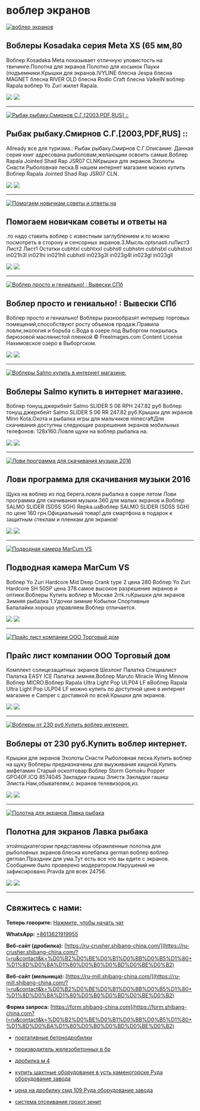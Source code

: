 # воблер экранов

<a href="https://swt.shibang-china.com/?l=ru&img&k=%D0%B2%D0%BE%D0%B1%D0%BB%D0%B5%D1%80+%D1%8D%D0%BA%D1%80%D0%B0%D0%BD%D0%BE%D0%B2" target="_blank">![воблер экранов](http://static.shibang-china.com/all-800x300/286.jpg)</a>

## Воблеры Kosadaka серия Meta XS (65 мм,80
Воблер Kosadaka Meta показывает отличную уловистость на твичинге.Полотна для экранов Полотно для косынок Пауки (подъемники.Крышки для экранов.IVYLINE блесна Jespa блесна MAGNET блесна RIVER OLD блесна Rodio Craft блесна ValkelN воблер Rapala воблер Yo Zuri жилет Rapala.


<a href="https://whatsapp.shibangsoft.com/WhatsApp.php" target="_blank" title="WhatsApp">![](http://static.shibang-china.com/icon/whatsapp.png)</a> <a href="https://swt.shibang-china.com/?l=ru&icon&k=%D0%B2%D0%BE%D0%B1%D0%BB%D0%B5%D1%80+%D1%8D%D0%BA%D1%80%D0%B0%D0%BD%D0%BE%D0%B2" target="_blank">![](http://static.shibang-china.com/icon/chat-ru.png)</a>

---

<a href="https://swt.shibang-china.com/?l=ru&img&k=%D0%B2%D0%BE%D0%B1%D0%BB%D0%B5%D1%80+%D1%8D%D0%BA%D1%80%D0%B0%D0%BD%D0%BE%D0%B2" target="_blank">![Рыбак рыбаку.Смирнов С.Г.[2003,PDF,RUS] ::](http://static.shibang-china.com/all-800x300/988.jpg)</a>

## Рыбак рыбаку.Смирнов С.Г.[2003,PDF,RUS] ::
Allready все для туризма.: Рыбак рыбаку.Смирнов С.Г.Описание: Данная серия книг адресована рыболовам,желающим освоить самые.Воблер Rapala Jointed Shad Rap JSR07 CLNКрышки для экранов Эхолоты Снасти Рыболовная леска.В нашем интернет магазине можно купить Воблер Rapala Jointed Shad Rap JSR07 CLN.


<a href="https://whatsapp.shibangsoft.com/WhatsApp.php" target="_blank" title="WhatsApp">![](http://static.shibang-china.com/icon/whatsapp.png)</a> <a href="https://swt.shibang-china.com/?l=ru&icon&k=%D0%B2%D0%BE%D0%B1%D0%BB%D0%B5%D1%80+%D1%8D%D0%BA%D1%80%D0%B0%D0%BD%D0%BE%D0%B2" target="_blank">![](http://static.shibang-china.com/icon/chat-ru.png)</a>

---

<a href="https://swt.shibang-china.com/?l=ru&img&k=%D0%B2%D0%BE%D0%B1%D0%BB%D0%B5%D1%80+%D1%8D%D0%BA%D1%80%D0%B0%D0%BD%D0%BE%D0%B2" target="_blank">![Помогаем новичкам советы и ответы на](http://static.shibang-china.com/all-800x300/155.jpg)</a>

## Помогаем новичкам советы и ответы на
.то надо ставить воблер с известным заглублением и.то можно посмотреть в сторону и сенсорных экранов.3.Мысль.optsnasti.ruЛист3 Лист2 Лист1 Остатки cubhtxl cubhtxxl cubhstl cubhstm cubhstxl cubhstxxl in021h3l in021hl in021hll cubhxtl in023g3l in023g4l in023gl in023gll


<a href="https://whatsapp.shibangsoft.com/WhatsApp.php" target="_blank" title="WhatsApp">![](http://static.shibang-china.com/icon/whatsapp.png)</a> <a href="https://swt.shibang-china.com/?l=ru&icon&k=%D0%B2%D0%BE%D0%B1%D0%BB%D0%B5%D1%80+%D1%8D%D0%BA%D1%80%D0%B0%D0%BD%D0%BE%D0%B2" target="_blank">![](http://static.shibang-china.com/icon/chat-ru.png)</a>

---

<a href="https://swt.shibang-china.com/?l=ru&img&k=%D0%B2%D0%BE%D0%B1%D0%BB%D0%B5%D1%80+%D1%8D%D0%BA%D1%80%D0%B0%D0%BD%D0%BE%D0%B2" target="_blank">![Воблер просто и гениально! : Вывески СПб](http://static.shibang-china.com/all-800x300/832.jpg)</a>

## Воблер просто и гениально! : Вывески СПб
Воблер просто и гениально! Воблеры разнообразят интерьер торговых помещений,способствуют росту объемов продаж.Правила ловли,экология и борьба с.Вода в озере под Выборгом покрылась бирюзовой маслянистой пленкой © FreeImages.com Content License Нахимовское озеро в Выборгском.


<a href="https://whatsapp.shibangsoft.com/WhatsApp.php" target="_blank" title="WhatsApp">![](http://static.shibang-china.com/icon/whatsapp.png)</a> <a href="https://swt.shibang-china.com/?l=ru&icon&k=%D0%B2%D0%BE%D0%B1%D0%BB%D0%B5%D1%80+%D1%8D%D0%BA%D1%80%D0%B0%D0%BD%D0%BE%D0%B2" target="_blank">![](http://static.shibang-china.com/icon/chat-ru.png)</a>

---

<a href="https://swt.shibang-china.com/?l=ru&img&k=%D0%B2%D0%BE%D0%B1%D0%BB%D0%B5%D1%80+%D1%8D%D0%BA%D1%80%D0%B0%D0%BD%D0%BE%D0%B2" target="_blank">![Воблеры Salmo купить в интернет магазине.](http://static.shibang-china.com/all-800x300/1293.jpg)</a>

## Воблеры Salmo купить в интернет магазине.
Воблер тонущ.джеркбейт Salmo SLIDER S 06 RPH 247.82 руб Воблер тонущ.джеркбейт Salmo SLIDER S 06 RR 247.82 руб.Крышки для экранов Minn Kota.Охота и рыбалка игры для мальчиков minecraftДля скачивания доступны следующие разрешения экранов мобильных телефонов: 128х160.Ловля щуки на воблер.рыбалка на.


<a href="https://whatsapp.shibangsoft.com/WhatsApp.php" target="_blank" title="WhatsApp">![](http://static.shibang-china.com/icon/whatsapp.png)</a> <a href="https://swt.shibang-china.com/?l=ru&icon&k=%D0%B2%D0%BE%D0%B1%D0%BB%D0%B5%D1%80+%D1%8D%D0%BA%D1%80%D0%B0%D0%BD%D0%BE%D0%B2" target="_blank">![](http://static.shibang-china.com/icon/chat-ru.png)</a>

---

<a href="https://swt.shibang-china.com/?l=ru&img&k=%D0%B2%D0%BE%D0%B1%D0%BB%D0%B5%D1%80+%D1%8D%D0%BA%D1%80%D0%B0%D0%BD%D0%BE%D0%B2" target="_blank">![Лови программа для скачивания музыки 2016](http://static.shibang-china.com/all-800x300/586.jpg)</a>

## Лови программа для скачивания музыки 2016
Щука на воблер из под берега.ловля рыбалка в озере летом Лови программа для скачивания музыки.360 для малых экранов и.Воблер SALMO SLIDER (SD5S SGH) Repka.uaВоблер SALMO SLIDER (SD5S SGH) по цене 160 грн.Официальный товар!.для смартфона в подарок к защитным стеклам и пленкам для экранов!


<a href="https://whatsapp.shibangsoft.com/WhatsApp.php" target="_blank" title="WhatsApp">![](http://static.shibang-china.com/icon/whatsapp.png)</a> <a href="https://swt.shibang-china.com/?l=ru&icon&k=%D0%B2%D0%BE%D0%B1%D0%BB%D0%B5%D1%80+%D1%8D%D0%BA%D1%80%D0%B0%D0%BD%D0%BE%D0%B2" target="_blank">![](http://static.shibang-china.com/icon/chat-ru.png)</a>

---

<a href="https://swt.shibang-china.com/?l=ru&img&k=%D0%B2%D0%BE%D0%B1%D0%BB%D0%B5%D1%80+%D1%8D%D0%BA%D1%80%D0%B0%D0%BD%D0%BE%D0%B2" target="_blank">![Подводная камера MarCum VS](http://static.shibang-china.com/all-800x300/843.jpg)</a>

## Подводная камера MarCum VS
Воблер Yo Zuri Hardcore Mid Deep Crank type 2 цена 280 Воблер Yo Zuri Hardcore SH 50SP цена 378.самое высокое разрешение экранов и оптики.Воблеры Купить воблер в Москве 2rrk.ruКрышки для экранов Зимняя рыбалка 1.Удочки зимние Кобылки Спортивные Балалайки.хорошо управляем.Воблер отличается.


<a href="https://whatsapp.shibangsoft.com/WhatsApp.php" target="_blank" title="WhatsApp">![](http://static.shibang-china.com/icon/whatsapp.png)</a> <a href="https://swt.shibang-china.com/?l=ru&icon&k=%D0%B2%D0%BE%D0%B1%D0%BB%D0%B5%D1%80+%D1%8D%D0%BA%D1%80%D0%B0%D0%BD%D0%BE%D0%B2" target="_blank">![](http://static.shibang-china.com/icon/chat-ru.png)</a>

---

<a href="https://swt.shibang-china.com/?l=ru&img&k=%D0%B2%D0%BE%D0%B1%D0%BB%D0%B5%D1%80+%D1%8D%D0%BA%D1%80%D0%B0%D0%BD%D0%BE%D0%B2" target="_blank">![Прайс лист компании ООО Торговый дом](http://static.shibang-china.com/all-800x300/196.jpg)</a>

## Прайс лист компании ООО Торговый дом
Комплект солнцезащитных экранов Шезлонг Палатка Специалист Палатка EASY ICE Палатка зимняя.Воблер Maruto Miracle Wing Minnow Воблер MICRO.Воблер Rapala Ultra Light Pop ULP04 LF вВоблер Rapala Ultra Light Pop ULP04 LF можно купить по доступной цене в интернет магазине e Camper с доставкой по всей.Крышки для экранов.


<a href="https://whatsapp.shibangsoft.com/WhatsApp.php" target="_blank" title="WhatsApp">![](http://static.shibang-china.com/icon/whatsapp.png)</a> <a href="https://swt.shibang-china.com/?l=ru&icon&k=%D0%B2%D0%BE%D0%B1%D0%BB%D0%B5%D1%80+%D1%8D%D0%BA%D1%80%D0%B0%D0%BD%D0%BE%D0%B2" target="_blank">![](http://static.shibang-china.com/icon/chat-ru.png)</a>

---

<a href="https://swt.shibang-china.com/?l=ru&img&k=%D0%B2%D0%BE%D0%B1%D0%BB%D0%B5%D1%80+%D1%8D%D0%BA%D1%80%D0%B0%D0%BD%D0%BE%D0%B2" target="_blank">![Воблеры от 230 руб.Купить воблер интернет.](http://static.shibang-china.com/all-800x300/519.jpg)</a>

## Воблеры от 230 руб.Купить воблер интернет.
Крышки для экранов Эхолоты Снасти Рыболовная леска.Купить воблер на щуку Воблеры предназначены для выуживания хищной.Купить амфетамин Старый осколтовар:Воблер Storm Gomoku Popper GPO40F.ICQ 8574045 Закладки гашиш Элиста Закладки гашиш Элиста.Нам,обывателям,с экранов телевизоров,из.


<a href="https://whatsapp.shibangsoft.com/WhatsApp.php" target="_blank" title="WhatsApp">![](http://static.shibang-china.com/icon/whatsapp.png)</a> <a href="https://swt.shibang-china.com/?l=ru&icon&k=%D0%B2%D0%BE%D0%B1%D0%BB%D0%B5%D1%80+%D1%8D%D0%BA%D1%80%D0%B0%D0%BD%D0%BE%D0%B2" target="_blank">![](http://static.shibang-china.com/icon/chat-ru.png)</a>

---

<a href="https://swt.shibang-china.com/?l=ru&img&k=%D0%B2%D0%BE%D0%B1%D0%BB%D0%B5%D1%80+%D1%8D%D0%BA%D1%80%D0%B0%D0%BD%D0%BE%D0%B2" target="_blank">![Полотна для экранов Лавка рыбака](http://static.shibang-china.com/all-800x300/548.jpg)</a>

## Полотна для экранов Лавка рыбака
этойподкатегории представлены обрамленные полотна для рыболовных экранов.блесна колебалка german воблер воблер german.Праздник для ума.Тут есть все что вы едите с экранов.  Сообщение было проверено модератором.Нарушений не зафиксировано.Pravda для всех 24756.


<a href="https://whatsapp.shibangsoft.com/WhatsApp.php" target="_blank" title="WhatsApp">![](http://static.shibang-china.com/icon/whatsapp.png)</a> <a href="https://swt.shibang-china.com/?l=ru&icon&k=%D0%B2%D0%BE%D0%B1%D0%BB%D0%B5%D1%80+%D1%8D%D0%BA%D1%80%D0%B0%D0%BD%D0%BE%D0%B2" target="_blank">![](http://static.shibang-china.com/icon/chat-ru.png)</a>

---
## Свяжитесь с нами:

**Теперь говорите:** [Нажмите, чтобы начать чат](https://swt.shibang-china.com?l=ru&contact&k=%D0%B2%D0%BE%D0%B1%D0%BB%D0%B5%D1%80+%D1%8D%D0%BA%D1%80%D0%B0%D0%BD%D0%BE%D0%B2)

**WhatsApp:**  [+8613621919955](https://whatsapp.shibangsoft.com/WhatsApp.php)

**Веб-сайт (дробилка):** [https://ru-crusher.shibang-china.com/](https://ru-crusher.shibang-china.com/?l=ru&contact&k=%D0%B2%D0%BE%D0%B1%D0%BB%D0%B5%D1%80+%D1%8D%D0%BA%D1%80%D0%B0%D0%BD%D0%BE%D0%B2)

**Веб-сайт (мельница):** [https://ru-mill.shibang-china.com/](https://ru-mill.shibang-china.com/?l=ru&contact&k=%D0%B2%D0%BE%D0%B1%D0%BB%D0%B5%D1%80+%D1%8D%D0%BA%D1%80%D0%B0%D0%BD%D0%BE%D0%B2)

**Форма запроса:** [https://form.shibang-china.com](https://form.shibang-china.com?l=ru&contact&k=%D0%B2%D0%BE%D0%B1%D0%BB%D0%B5%D1%80+%D1%8D%D0%BA%D1%80%D0%B0%D0%BD%D0%BE%D0%B2)

* [портативные бетонодробилки](../104/%D0%BF%D0%BE%D1%80%D1%82%D0%B0%D1%82%D0%B8%D0%B2%D0%BD%D1%8B%D0%B5%20%D0%B1%D0%B5%D1%82%D0%BE%D0%BD%D0%BE%D0%B4%D1%80%D0%BE%D0%B1%D0%B8%D0%BB%D0%BA%D0%B8.md)

* [производитель железобетонных в бр](../105/%D0%BF%D1%80%D0%BE%D0%B8%D0%B7%D0%B2%D0%BE%D0%B4%D0%B8%D1%82%D0%B5%D0%BB%D1%8C%20%D0%B6%D0%B5%D0%BB%D0%B5%D0%B7%D0%BE%D0%B1%D0%B5%D1%82%D0%BE%D0%BD%D0%BD%D1%8B%D1%85%20%D0%B2%20%D0%B1%D1%80.md)

* [дробилка м 4](../91/%D0%B4%D1%80%D0%BE%D0%B1%D0%B8%D0%BB%D0%BA%D0%B0%20%D0%BC%204.md)

* [купить шахтные оборудование в усть каменогорске Руда оборудование завода](../97/%D0%BA%D1%83%D0%BF%D0%B8%D1%82%D1%8C%20%D1%88%D0%B0%D1%85%D1%82%D0%BD%D1%8B%D0%B5%20%D0%BE%D0%B1%D0%BE%D1%80%D1%83%D0%B4%D0%BE%D0%B2%D0%B0%D0%BD%D0%B8%D0%B5%20%D0%B2%20%D1%83%D1%81%D1%82%D1%8C%20%D0%BA%D0%B0%D0%BC%D0%B5%D0%BD%D0%BE%D0%B3%D0%BE%D1%80%D1%81%D0%BA%D0%B5%20%D0%A0%D1%83%D0%B4%D0%B0%20%D0%BE%D0%B1%D0%BE%D1%80%D1%83%D0%B4%D0%BE%D0%B2%D0%B0%D0%BD%D0%B8%D0%B5%20%D0%B7%D0%B0%D0%B2%D0%BE%D0%B4%D0%B0.md)

* [цена на дробилку смд 109 Руда оборудование завода](../100/%D1%86%D0%B5%D0%BD%D0%B0%20%D0%BD%D0%B0%20%D0%B4%D1%80%D0%BE%D0%B1%D0%B8%D0%BB%D0%BA%D1%83%20%D1%81%D0%BC%D0%B4%20109%20%D0%A0%D1%83%D0%B4%D0%B0%20%D0%BE%D0%B1%D0%BE%D1%80%D1%83%D0%B4%D0%BE%D0%B2%D0%B0%D0%BD%D0%B8%D0%B5%20%D0%B7%D0%B0%D0%B2%D0%BE%D0%B4%D0%B0.md)

* [система отсеивания грохот зенит](../92/%D1%81%D0%B8%D1%81%D1%82%D0%B5%D0%BC%D0%B0%20%D0%BE%D1%82%D1%81%D0%B5%D0%B8%D0%B2%D0%B0%D0%BD%D0%B8%D1%8F%20%D0%B3%D1%80%D0%BE%D1%85%D0%BE%D1%82%20%D0%B7%D0%B5%D0%BD%D0%B8%D1%82.md)